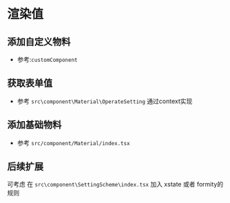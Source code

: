 # 渲染值



## 添加自定义物料

- 参考:`customComponent`


## 获取表单值

- 参考 `src\component\Material\OperateSetting` 通过context实现


## 添加基础物料

- 参考 `src/component/Material/index.tsx`


## 后续扩展
可考虑 在 `src\component\SettingScheme\index.tsx` 加入 xstate 或者 formity的规则
